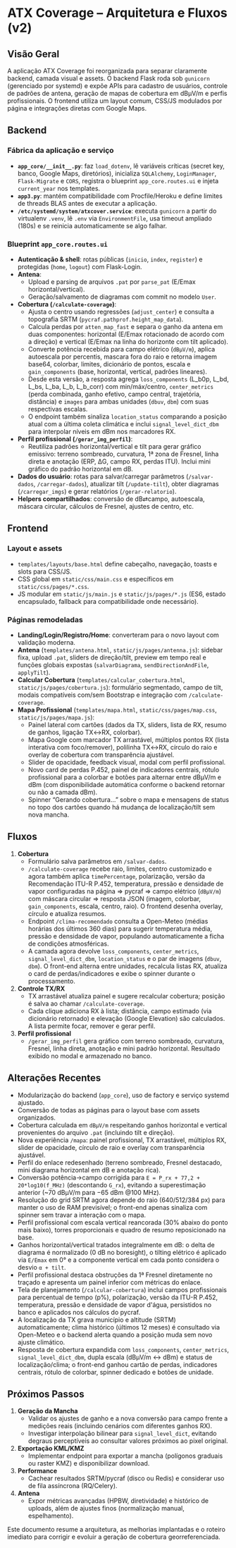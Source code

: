 # ATX Coverage – Arquitetura e Fluxos (v2)

## Visão Geral

A aplicação ATX Coverage foi reorganizada para separar claramente backend, camada visual e assets. O backend Flask roda sob `gunicorn` (gerenciado por systemd) e expõe APIs para cadastro de usuários, controle de padrões de antena, geração de mapas de cobertura em dBµV/m e perfis profissionais. O frontend utiliza um layout comum, CSS/JS modulados por página e integrações diretas com Google Maps.

## Backend

### Fábrica da aplicação e serviço
- **`app_core/__init__.py`**: faz `load_dotenv`, lê variáveis críticas (secret key, banco, Google Maps, diretórios), inicializa `SQLAlchemy`, `LoginManager`, `Flask-Migrate` e `CORS`, registra o blueprint `app_core.routes.ui` e injeta `current_year` nos templates.
- **`app3.py`**: mantém compatibilidade com Procfile/Heroku e define limites de threads BLAS antes de executar a aplicação.
- **`/etc/systemd/system/atxcover.service`**: executa `gunicorn` a partir do virtualenv `.venv`, lê `.env` via `EnvironmentFile`, usa timeout ampliado (180s) e se reinicia automaticamente se algo falhar.

### Blueprint `app_core.routes.ui`
- **Autenticação & shell**: rotas públicas (`inicio`, `index`, `register`) e protegidas (`home`, `logout`) com Flask-Login.
- **Antena**:
  - Upload e parsing de arquivos `.pat` por `parse_pat` (E/Emax horizontal/vertical).
  - Geração/salvamento de diagramas com commit no modelo `User`.
- **Cobertura (`/calculate-coverage`)**:
  - Ajusta o centro usando regressões (`adjust_center`) e consulta a topografia SRTM (`pycraf.pathprof.height_map_data`).
  - Calcula perdas por `atten_map_fast` e separa o ganho da antena em duas componentes: horizontal (E/Emax rotacionado de acordo com a direção) e vertical (E/Emax na linha do horizonte com tilt aplicado).
  - Converte potência recebida para campo elétrico (`dBµV/m`), aplica autoescala por percentis, mascara fora do raio e retorna imagem base64, colorbar, limites, dicionário de pontos, escala e `gain_components` (base, horizontal, vertical, padrões lineares).
  - Desde esta versão, a resposta agrega `loss_components` (L_b0p, L_bd, L_bs, L_ba, L_b, L_b_corr) com min/máx/centro, `center_metrics` (perda combinada, ganho efetivo, campo central, trajetória, distância) e `images` para ambas unidades (`dbuv`, `dbm`) com suas respectivas escalas.
  - O endpoint também sinaliza `location_status` comparando a posição atual com a última coleta climática e inclui `signal_level_dict_dbm` para interpolar níveis em dBm nos marcadores RX.
- **Perfil profissional (`/gerar_img_perfil`)**:
  - Reutiliza padrões horizontal/vertical e tilt para gerar gráfico emissivo: terreno sombreado, curvatura, 1ª zona de Fresnel, linha direta e anotação (ERP, ΔG, campo RX, perdas ITU). Inclui mini gráfico do padrão horizontal em dB.
- **Dados do usuário**: rotas para salvar/carregar parâmetros (`/salvar-dados`, `/carregar-dados`), atualizar tilt (`/update-tilt`), obter diagramas (`/carregar_imgs`) e gerar relatórios (`/gerar-relatorio`).
- **Helpers compartilhados**: conversão de dB⇄campo, autoescala, máscara circular, cálculos de Fresnel, ajustes de centro, etc.

## Frontend

### Layout e assets
- `templates/layouts/base.html` define cabeçalho, navegação, toasts e slots para CSS/JS.
- CSS global em `static/css/main.css` e específicos em `static/css/pages/*.css`.
- JS modular em `static/js/main.js` e `static/js/pages/*.js` (ES6, estado encapsulado, fallback para compatibilidade onde necessário).

### Páginas remodeladas
- **Landing/Login/Registro/Home**: converteram para o novo layout com validação moderna.
- **Antena** (`templates/antena.html`, `static/js/pages/antenna.js`): sidebar fixa, upload `.pat`, sliders de direção/tilt, preview em tempo real e funções globais expostas (`salvarDiagrama`, `sendDirectionAndFile`, `applyTilt`).
- **Calcular Cobertura** (`templates/calcular_cobertura.html`, `static/js/pages/cobertura.js`): formulário segmentado, campo de tilt, modais compatíveis com/sem Bootstrap e integração com `/calculate-coverage`.
- **Mapa Profissional** (`templates/mapa.html`, `static/css/pages/map.css`, `static/js/pages/mapa.js`):
  - Painel lateral com cartões (dados da TX, sliders, lista de RX, resumo de ganhos, ligação TX↔RX, colorbar).
  - Mapa Google com marcador TX arrastável, múltiplos pontos RX (lista interativa com foco/remover), polilinha TX↔RX, círculo do raio e overlay de cobertura com transparência ajustável.
  - Slider de opacidade, feedback visual, modal com perfil profissional.
  - Novo card de perdas P.452, painel de indicadores centrais, rótulo profissional para a colorbar e botões para alternar entre dBµV/m e dBm (com disponibilidade automática conforme o backend retornar ou não a camada dBm).
  - Spinner “Gerando cobertura...” sobre o mapa e mensagens de status no topo dos cartões quando há mudança de localização/tilt sem nova mancha.

## Fluxos

1. **Cobertura**
   - Formulário salva parâmetros em `/salvar-dados`.
   - `/calculate-coverage` recebe raio, limites, centro customizado e agora também aplica `timePercentage`, polarização, versão da Recomendação ITU-R P.452, temperatura, pressão e densidade de vapor configuradas na página ⇒ pycraf ⇒ campo elétrico (`dBµV/m`) com máscara circular ⇒ resposta JSON (imagem, colorbar, `gain_components`, escala, centro, raio). O frontend desenha overlay, círculo e atualiza resumos.
   - Endpoint `/clima-recomendado` consulta a Open-Meteo (médias horárias dos últimos 360 dias) para sugerir temperatura média, pressão e densidade de vapor, populando automaticamente a ficha de condições atmosféricas.
   - A camada agora devolve `loss_components`, `center_metrics`, `signal_level_dict_dbm`, `location_status` e o par de imagens (`dbuv`, `dbm`). O front-end alterna entre unidades, recalcula listas RX, atualiza o card de perdas/indicadores e exibe o spinner durante o processamento.
2. **Controle TX/RX**
   - TX arrastável atualiza painel e sugere recalcular cobertura; posição é salva ao chamar `/calculate-coverage`.
   - Cada clique adiciona RX à lista; distância, campo estimado (via dicionário retornado) e elevação (Google Elevation) são calculados. A lista permite focar, remover e gerar perfil.
3. **Perfil profissional**
   - `/gerar_img_perfil` gera gráfico com terreno sombreado, curvatura, Fresnel, linha direta, anotação e mini padrão horizontal. Resultado exibido no modal e armazenado no banco.

## Alterações Recentes
- Modularização do backend (`app_core`), uso de factory e serviço systemd ajustado.
- Conversão de todas as páginas para o layout base com assets organizados.
- Cobertura calculada em `dBµV/m` respeitando ganhos horizontal e vertical provenientes do arquivo `.pat` (incluindo tilt e direção).
- Nova experiência `/mapa`: painel profissional, TX arrastável, múltiplos RX, slider de opacidade, círculo de raio e overlay com transparência ajustável.
- Perfil do enlace redesenhado (terreno sombreado, Fresnel destacado, mini diagrama horizontal em dB e anotação rica).
- Conversão potência→campo corrigida para `E = P_rx + 77,2 + 20*log10(f_MHz)` (descontando `G_rx`), evitando a superestimação anterior (~70 dBµV/m para −65 dBm @100 MHz).
- Resolução do grid SRTM agora depende do raio (640/512/384 px) para manter o uso de RAM previsível; o front-end apenas sinaliza com spinner sem travar a interação com o mapa.
- Perfil profissional com escala vertical reancorada (30% abaixo do ponto mais baixo), torres proporcionais e quadro de resumo reposicionado na base.
- Ganhos horizontal/vertical tratados integralmente em dB: o delta de diagrama é normalizado (0 dB no boresight), o tilting elétrico é aplicado via `E/Emax` em 0° e a componente vertical em cada ponto considera o desvio `α + tilt`.
- Perfil profissional destaca obstruções da 1ª Fresnel diretamente no traçado e apresenta um painel inferior com métricas do enlace.
- Tela de planejamento (`/calcular-cobertura`) inclui campos profissionais para percentual de tempo (p%), polarização, versão da ITU-R P.452, temperatura, pressão e densidade de vapor d'água, persistidos no banco e aplicados nos cálculos do pycraf.
- A localização da TX grava município e altitude (SRTM) automaticamente; clima histórico (últimos 12 meses) é consultado via Open-Meteo e o backend alerta quando a posição muda sem novo ajuste climático.
- Resposta de cobertura expandida com `loss_components`, `center_metrics`, `signal_level_dict_dbm`, dupla escala (dBµV/m ↔ dBm) e status de localização/clima; o front-end ganhou cartão de perdas, indicadores centrais, rótulo de colorbar, spinner dedicado e botões de unidade.

## Próximos Passos
1. **Geração da Mancha**
   - Validar os ajustes de ganho e a nova conversão para campo frente a medições reais (incluindo cenários com diferentes ganhos RX).
   - Investigar interpolação bilinear para `signal_level_dict`, evitando degraus perceptíveis ao consultar valores próximos ao pixel original.
2. **Exportação KML/KMZ**
   - Implementar endpoint para exportar a mancha (polígonos graduais ou raster KMZ) e disponibilizar download.
3. **Performance**
   - Cachear resultados SRTM/pycraf (disco ou Redis) e considerar uso de fila assíncrona (RQ/Celery).
4. **Antena**
   - Expor métricas avançadas (HPBW, diretividade) e histórico de uploads, além de ajustes finos (normalização manual, espelhamento).

Este documento resume a arquitetura, as melhorias implantadas e o roteiro imediato para corrigir e evoluir a geração de cobertura georreferenciada.

